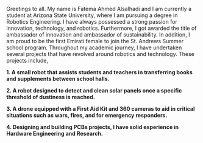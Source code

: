 Greetings to all. My name is Fatema Ahmed Alsalhadi and I am currently a
student at Arizona State University, where I am pursuing a degree in
Robotics Engineering. I have always possessed a strong passion for
innovation, technology, and robotics. Furthermore, I got awarded the
title of ambassador of innovation and ambassador of sustainability. In
addition, I am proud to be the first Emirati female to join the
St. Andrews Summer school program. Throughout my academic journey, I have
undertaken several projects that have revolved around robotics and
technology. These projects include,

**1.  A small robot that assists students and teachers in transferring
    books and supplements between school halls.**

**2.  A robot designed to detect and clean solar panels once a specific
    threshold of dustiness is reached.**

**3.  A drone equipped with a First Aid Kit and 360 cameras to aid in
    critical situations such as wars, fires, and for emergency
    responders.**

**4. Designing and building PCBs projects, I have solid experience in Hardware Engineering and Research.** 

    





